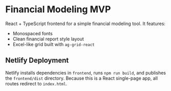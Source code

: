 # Financial Modeling MVP

React + TypeScript frontend for a simple financial modeling tool.
It features:
- Monospaced fonts
- Clean financial report style layout
- Excel-like grid built with `ag-grid-react`

## Netlify Deployment
Netlify installs dependencies in `frontend`, runs `npm run build`, and publishes
the `frontend/dist` directory. Because this is a React single-page app, all
routes redirect to `index.html`.
